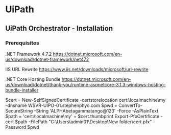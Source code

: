 # UiPath

## UiPath Orchestrator - Installation

### Prerequisites

.NET Framework 4.7.2 https://dotnet.microsoft.com/en-us/download/dotnet-framework/net472

IIS URL Rewrite https://www.iis.net/downloads/microsoft/url-rewrite

.NET Core Hosting Bundle https://dotnet.microsoft.com/en-us/download/dotnet/thank-you/runtime-aspnetcore-3.1.3-windows-hosting-bundle-installer

$cert = New-SelfSignedCertificate -certstorelocation cert:\localmachine\my -dnsname WSVR-UIPO-01.stephenphyo.com
$pwd = ConvertTo-SecureString -String 'ALPHAbetagammatango@123' -Force -AsPlainText
$path = 'cert:\localmachine\my\' + $cert.thumbprint
Export-PfxCertificate -cert $path -FilePath "C:\Users\admin01\Desktop\New folder\cert.pfx" -Password $pwd